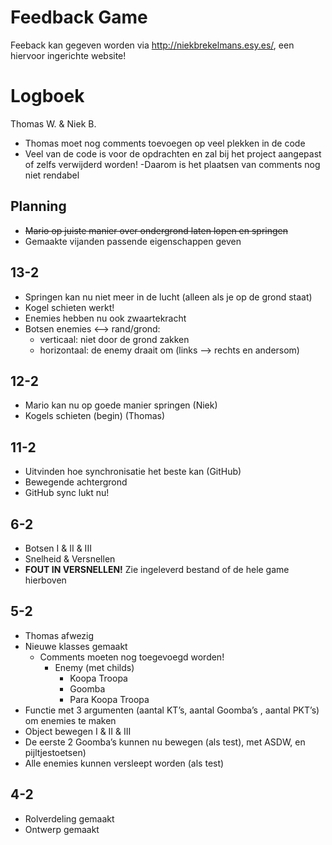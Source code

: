 # Feedback Game

Feeback kan gegeven worden via http://niekbrekelmans.esy.es/, een hiervoor ingerichte website!

# Logboek
Thomas W. & Niek B.

- Thomas moet nog comments toevoegen op veel plekken in de code
- Veel van de code is voor de opdrachten en zal bij het project aangepast of zelfs verwijderd worden!
	-Daarom is het plaatsen van comments nog niet rendabel

## Planning
- ~~Mario op juiste manier over ondergrond laten lopen en springen~~
- Gemaakte vijanden passende eigenschappen geven

## 13-2
- Springen kan nu niet meer in de lucht (alleen als je op de grond staat)
- Kogel schieten werkt!
- Enemies hebben nu ook zwaartekracht
- Botsen enemies <--> rand/grond:
	- verticaal: niet door de grond zakken
	- horizontaal: de enemy draait om (links --> rechts en andersom)

## 12-2
- Mario kan nu op goede manier springen (Niek)
- Kogels schieten (begin) (Thomas)

## 11-2
- Uitvinden hoe synchronisatie het beste kan (GitHub)
- Bewegende achtergrond
- GitHub sync lukt nu!

## 6-2
- Botsen I & II & III
- Snelheid & Versnellen
- **FOUT IN VERSNELLEN!** Zie ingeleverd bestand of de hele game hierboven

## 5-2
- Thomas afwezig
- Nieuwe klasses gemaakt
	- Comments moeten nog toegevoegd worden!
		- Enemy (met childs)
			- Koopa Troopa
			- Goomba
			- Para Koopa Troopa
- Functie met 3 argumenten (aantal KT’s, aantal Goomba’s , aantal PKT’s) om enemies te maken
- Object bewegen I & II & III
- De eerste 2 Goomba’s kunnen nu bewegen (als test), met ASDW, en pijltjestoetsen)
- Alle enemies kunnen versleept worden (als test)

## 4-2
- Rolverdeling gemaakt
- Ontwerp gemaakt


